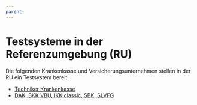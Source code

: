 ```yaml
---
parent: 
---
```

# Testsysteme in der Referenzumgebung (RU)

Die folgenden Krankenkasse und Versicherungsunternehmen stellen in der RU ein Testsystem bereit.

* [Techniker Krankenkasse](ImplementationGuide/markdown/tk.md)
* [DAK, BKK VBU, IKK classic, SBK, SLVFG](ImplementationGuide/markdown/bitmarck.md)
